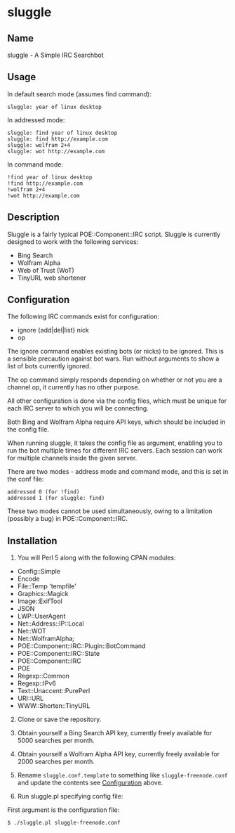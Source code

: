 # sluggle

## Name

sluggle - A Simple IRC Searchbot

## Usage

In default search mode (assumes find command):

    sluggle: year of linux desktop

In addressed mode:

    sluggle: find year of linux desktop
    sluggle: find http://example.com
    sluggle: wolfram 2+4
    sluggle: wot http://example.com

In command mode:

    !find year of linux desktop
    !find http://example.com
    !wolfram 2+4
    !wot http://example.com

## Description

Sluggle is a fairly typical POE::Component::IRC script. 
Sluggle is currently designed to work with the following services:

 * Bing Search
 * Wolfram Alpha
 * Web of Trust (WoT)
 * TinyURL web shortener 

## Configuration

The following IRC commands exist for configuration:

 * ignore {add|del|list} nick
 * op

The ignore command enables existing bots (or nicks) to be ignored. 
This is a sensible precaution against bot wars.
Run without arguments to show a list of bots currently ignored.

The op command simply responds depending on whether or not you are a channel op, it currently has no other purpose.

All other configuration is done via the config files, which must be unique for each IRC server to which you will be connecting.

Both Bing and Wolfram Alpha require API keys, which should be included in the config file.

When running sluggle, it takes the config file as argument, enabling you to run the bot multiple times for different IRC servers. 
Each session can work for multiple channels inside the given server.

There are two modes - address mode and command mode, and this is set in the conf file:

    addressed 0 (for !find)
    addressed 1 (for sluggle: find)

These two modes cannot be used simultaneously, owing to a limitation (possibly a bug) in POE::Component::IRC.

## Installation

 1. You will Perl 5 along with the following CPAN modules:

  * Config::Simple
  * Encode
  * File::Temp 'tempfile'
  * Graphics::Magick
  * Image::ExifTool
  * JSON
  * LWP::UserAgent
  * Net::Address::IP::Local
  * Net::WOT
  * Net::WolframAlpha; 
  * POE::Component::IRC::Plugin::BotCommand
  * POE::Component::IRC::State
  * POE::Component::IRC
  * POE
  * Regexp::Common
  * Regexp::IPv6
  * Text::Unaccent::PurePerl
  * URI::URL
  * WWW::Shorten::TinyURL

 2. Clone or save the repository.

 3. Obtain yourself a Bing Search API key, currently freely available for 5000 searches per month.

 4. Obtain yourself a Wolfram Alpha API key, currently freely available for 2000 searches per month.

 5. Rename `sluggle.conf.template` to something like `sluggle-freenode.conf` and update the contents see [Configuration](#configuration) above.

 6. Run sluggle.pl specifying config file:

First argument is the configuration file:

    $ ./sluggle.pl sluggle-freenode.conf


